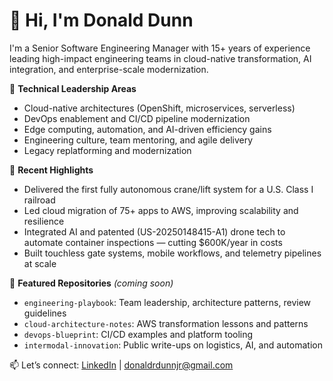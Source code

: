 # 👋 Hi, I'm Donald Dunn

I'm a Senior Software Engineering Manager with 15+ years of experience leading high-impact engineering teams in cloud-native transformation, AI integration, and enterprise-scale modernization.

🔧 **Technical Leadership Areas**  
- Cloud-native architectures (OpenShift, microservices, serverless)  
- DevOps enablement and CI/CD pipeline modernization  
- Edge computing, automation, and AI-driven efficiency gains  
- Engineering culture, team mentoring, and agile delivery  
- Legacy replatforming and modernization 

🚀 **Recent Highlights**
- Delivered the first fully autonomous crane/lift system for a U.S. Class I railroad
- Led cloud migration of 75+ apps to AWS, improving scalability and resilience
- Integrated AI and patented (US-20250148415-A1) drone tech to automate container inspections — cutting $600K/year in costs
- Built touchless gate systems, mobile workflows, and telemetry pipelines at scale

📂 **Featured Repositories** *(coming soon)*
- `engineering-playbook`: Team leadership, architecture patterns, review guidelines
- `cloud-architecture-notes`: AWS transformation lessons and patterns
- `devops-blueprint`: CI/CD examples and platform tooling
- `intermodal-innovation`: Public write-ups on logistics, AI, and automation

📫 Let’s connect: [LinkedIn](https://www.linkedin.com/in/donald-r-dunn/) | donaldrdunnjr@gmail.com
